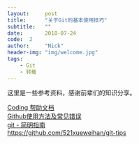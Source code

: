 ```yaml
---
layout:     post
title:      "关于Git的基本使用技巧"
subtitle:   ""
date:       2018-07-24
code:  2
author:     "Nick"
header-img: "img/welcome.jpg"
tags:
    - Git
    - 转载
---
```

 
这里是一些参考资料，感谢前辈们的知识分享。

[Coding 帮助文档](https://coding.net/help/doc/git/push.html)  
[Github使用方法及常见错误](https://segmentfault.com/a/1190000004317077)  
[git - 简明指南](https://rogerdudler.github.io/git-guide/index.zh.html)  
<https://github.com/521xueweihan/git-tips>
